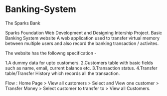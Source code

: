 # Banking-System
The Sparks Bank

Sparks Foundation Web Development and Designing Intership Project. Basic Banking System website A web application used to transfer virtual memory between multiple users and also record the banking transaction / activites.

The website has the followng specification -

1.A dummy data for upto customers. 2.Customers table with basic fields such as name, email, current balance etc. 3.Transaction status. 4.Transfer table/Transfer History which records all the transaction.

Flow : Home Page > View all customers > Select and View one customer > Transfer Money > Select customer to transfer to > View all Customers.
